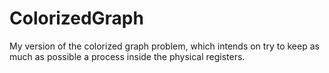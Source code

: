 # ColorizedGraph
My version of the colorized graph problem, which intends on try to keep as much as possible a process inside the physical registers.
